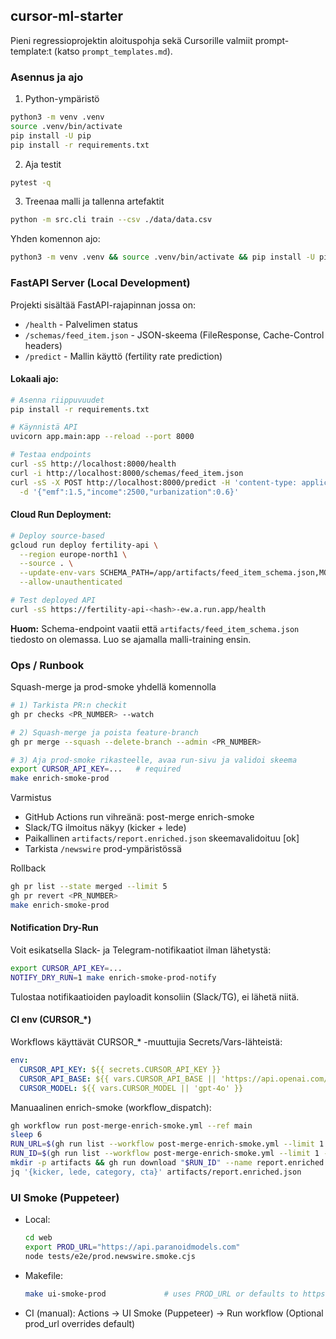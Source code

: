 ## cursor-ml-starter

Pieni regressioprojektin aloituspohja sekä Cursorille valmiit prompt-template:t (katso `prompt_templates.md`).

### Asennus ja ajo

1) Python-ympäristö
```bash
python3 -m venv .venv
source .venv/bin/activate
pip install -U pip
pip install -r requirements.txt
```

2) Aja testit
```bash
pytest -q
```

3) Treenaa malli ja tallenna artefaktit
```bash
python -m src.cli train --csv ./data/data.csv
```

Yhden komennon ajo:
```bash
python3 -m venv .venv && source .venv/bin/activate && pip install -U pip && pip install -r requirements.txt && pytest -q && python -m src.cli train --csv ./data/data.csv
```

### FastAPI Server (Local Development)

Projekti sisältää FastAPI-rajapinnan jossa on:
- `/health` - Palvelimen status
- `/schemas/feed_item.json` - JSON-skeema (FileResponse, Cache-Control headers)
- `/predict` - Mallin käyttö (fertility rate prediction)

#### Lokaali ajo:

```bash
# Asenna riippuvuudet
pip install -r requirements.txt

# Käynnistä API
uvicorn app.main:app --reload --port 8000

# Testaa endpoints
curl -sS http://localhost:8000/health
curl -i http://localhost:8000/schemas/feed_item.json
curl -sS -X POST http://localhost:8000/predict -H 'content-type: application/json' \
  -d '{"emf":1.5,"income":2500,"urbanization":0.6}'
```

#### Cloud Run Deployment:

```bash
# Deploy source-based
gcloud run deploy fertility-api \
  --region europe-north1 \
  --source . \
  --update-env-vars SCHEMA_PATH=/app/artifacts/feed_item_schema.json,MODEL_VERSION=gb-1.0.0 \
  --allow-unauthenticated

# Test deployed API
curl -sS https://fertility-api-<hash>-ew.a.run.app/health
```

**Huom:** Schema-endpoint vaatii että `artifacts/feed_item_schema.json` tiedosto on olemassa. Luo se ajamalla malli-training ensin.

### Ops / Runbook

Squash-merge ja prod-smoke yhdellä komennolla

```bash
# 1) Tarkista PR:n checkit
gh pr checks <PR_NUMBER> --watch

# 2) Squash-merge ja poista feature-branch
gh pr merge --squash --delete-branch --admin <PR_NUMBER>

# 3) Aja prod-smoke rikasteelle, avaa run-sivu ja validoi skeema
export CURSOR_API_KEY=...   # required
make enrich-smoke-prod
```

Varmistus
- GitHub Actions run vihreänä: post-merge enrich-smoke
- Slack/TG ilmoitus näkyy (kicker + lede)
- Paikallinen `artifacts/report.enriched.json` skeemavalidoituu [ok]
- Tarkista `/newswire` prod-ympäristössä

Rollback

```bash
gh pr list --state merged --limit 5
gh pr revert <PR_NUMBER>
make enrich-smoke-prod
```

#### Notification Dry-Run

Voit esikatsella Slack- ja Telegram-notifikaatiot ilman lähetystä:

```bash
export CURSOR_API_KEY=...
NOTIFY_DRY_RUN=1 make enrich-smoke-prod-notify
```

Tulostaa notifikaatioiden payloadit konsoliin (Slack/TG), ei lähetä niitä.

#### CI env (CURSOR_*)

Workflows käyttävät CURSOR_* -muuttujia Secrets/Vars-lähteistä:

```yaml
env:
  CURSOR_API_KEY: ${{ secrets.CURSOR_API_KEY }}
  CURSOR_API_BASE: ${{ vars.CURSOR_API_BASE || 'https://api.openai.com/v1' }}
  CURSOR_MODEL: ${{ vars.CURSOR_MODEL || 'gpt-4o' }}
```

Manuaalinen enrich-smoke (workflow_dispatch):

```bash
gh workflow run post-merge-enrich-smoke.yml --ref main
sleep 6
RUN_URL=$(gh run list --workflow post-merge-enrich-smoke.yml --limit 1 --json url --jq '.[0].url'); echo "$RUN_URL"
RUN_ID=$(gh run list --workflow post-merge-enrich-smoke.yml --limit 1 --json databaseId --jq '.[0].databaseId')
mkdir -p artifacts && gh run download "$RUN_ID" --name report.enriched.json -D artifacts
jq '{kicker, lede, category, cta}' artifacts/report.enriched.json
```

### UI Smoke (Puppeteer)
- Local:
  ```bash
  cd web
  export PROD_URL="https://api.paranoidmodels.com"
  node tests/e2e/prod.newswire.smoke.cjs
  ```

- Makefile:
  ```bash
  make ui-smoke-prod             # uses PROD_URL or defaults to https://api.paranoidmodels.com
  ```

- CI (manual): Actions → UI Smoke (Puppeteer) → Run workflow
  (Optional prod_url overrides default)
